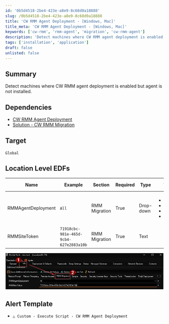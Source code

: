 ```yaml
---
id: '0b5d4518-2be4-423e-a8e9-8c68d0a18888'
slug: /0b5d4518-2be4-423e-a8e9-8c68d0a18888
title: 'CW RMM Agent Deployment - [Windows, Mac]'
title_meta: 'CW RMM Agent Deployment - [Windows, Mac]'
keywords: ['cw-rmm', 'rmm-agent', 'migration', 'cw-rmm-agent']
description: 'Detect machines where CW RMM agent deployment is enabled but agent is not installed.'
tags: ['installation', 'application']
draft: false
unlisted: false
---
```


## Summary

Detect machines where CW RMM agent deployment is enabled but agent is not installed.

## Dependencies

- [CW RMM Agent Deployment](/docs/f3f03288-5bce-4fb7-8a32-1ea41d698197)
- [Solution - CW RMM Migration](/docs/c8f1104e-7934-408f-a35d-9279a0d5f7e1)

## Target

`Global`

## Location Level EDFs

| Name | Example | Section | Required | Type | Accepted Values | Description |
| ---- | ------- | ------- | -------- | ---- | --------------- | ----------- |
| RMMAgentDeployment | `All` | RMM Migration | True | Drop-down | <ul><li>Not Set</li><li>Workstations</li><li>Servers</li><li>All</li></ul> | Select the operating system to deploy CW RMM agent upon. |
| RMMSiteToken | `71918cbc-981e-465d-9cb4-627e2883a10b` | RMM Migration | True | Text | | CW RMM Agent token for the site. |

![Image2](../../../static/img/docs/f3f03288-5bce-4fb7-8a32-1ea41d698197/image2.webp)

## Alert Template

- `△ Custom - Execute Script - CW RMM Agent Deployment`
